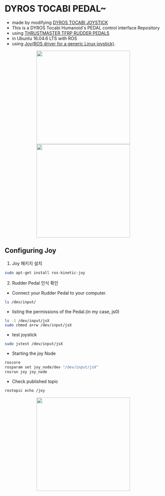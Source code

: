 # DYROS TOCABI PEDAL~

* made by modifying [DYROS TOCABI JOYSTICK](https://github.com/Hokyun-Lee/dyros_tocabi_joystick)
* This is a DYROS Tocabi Humanoid's PEDAL control interface Repository
* using [THRUSTMASTER TFRP RUDDER PEDALS](http://www.thrustmaster.com/ko_KR/press/thrustmaster-tfrp-rudder-pedals-smart)
* in Ubuntu 16.04.6 LTS with ROS <br>
* using [Joy(ROS driver for a generic Linux joystick)](http://wiki.ros.org/joy).

<p align="center"><img src="https://user-images.githubusercontent.com/68094299/89493148-6b439180-d7ee-11ea-8457-ba2b5c2ff1b0.png" height="300"><img src="https://user-images.githubusercontent.com/68094299/89492962-db9de300-d7ed-11ea-8901-9ee6053f3ca9.png" height="300">

## Configuring Joy ##
1. Joy 패키지 설치
```sh
sudo apt-get install ros-kinetic-joy
```

2. Rudder Pedal 인식 확인
* Connect your Rudder Pedal to your computer.
```sh
ls /dev/input/
```

* listing the permissions of the Pedal.(in my case, js0)
```sh
ls -1 /dev/input/jsX
sudo chmod a+rw /dev/input/jsX
```

* test joystick
```sh
sudo jstest /dev/input/jsX
```

* Starting the joy Node
```sh
roscore
rosparam set joy_node/dev "/dev/input/jsX"
rosrun joy joy_node
```
* Check published topic
```sh
rostopic echo /joy
```

<p align="center"><img src="https://user-images.githubusercontent.com/68094299/89494340-f02faa80-d7f0-11ea-8394-17d1a2aae051.png" height="300">
